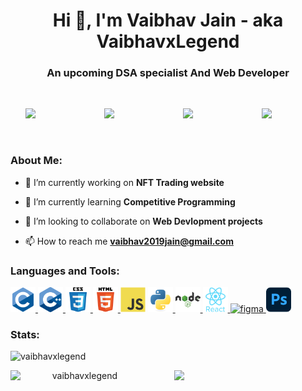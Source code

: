 <!-- name -->
<h1 align="center">Hi 👋, I'm Vaibhav Jain - aka VaibhavxLegend</h1>
<h3 align="center">An upcoming DSA specialist And Web Developer </h3>
<br>

<!-- social media links -->
<p align="center" style="display: flex; justify-content: space-around;">
<a href="https://leetcode.com/u//">
<img src="https://img.shields.io/badge/-LeetCode-FFA116?style=for-the-badge&logo=LeetCode&logoColor=white"/></a> &nbsp;&nbsp;&nbsp;&nbsp;
<a href="https://www.linkedin.com/in/vaibhav-jain-dsa-dev-design">
<img src="https://img.shields.io/badge/LinkedIn-0077B5?style=for-the-badge&logo=linkedin&logoColor=white"/></a> &nbsp;&nbsp;&nbsp;&nbsp;
<a href="https://x.com/VaibhavxLegend">
<img src="https://img.shields.io/badge/Twitter-1DA1F2?style=for-the-badge&logo=twitter&logoColor=white"/></a> &nbsp;&nbsp;&nbsp;&nbsp;
<a href="https://www.codechef.com/users/vaibhav_jain_4">
<img src="https://img.shields.io/badge/Codechef-%23B92B27.svg?&style=for-the-badge&logo=Codechef&logoColor=white"></a> &nbsp;&nbsp;&nbsp;&nbsp;
</p>
<br>

<!-- details -->
<h3 align="left">About Me:</h3>
<p>


- 🔭 I’m currently working on **NFT Trading website**

- 🌱 I’m currently learning **Competitive Programming**

- 👯 I’m looking to collaborate on **Web Devlopment projects**

- 📫 How to reach me **vaibhav2019jain@gmail.com**
</p>

<!-- languages and tools -->
<h3 align="left">Languages and Tools:</h3>
<p align="left">
<a href="https://www.cprogramming.com/" target="_blank" rel="noreferrer"> 
<img src="https://raw.githubusercontent.com/devicons/devicon/master/icons/c/c-original.svg" alt="c" width="40" height="40"/> </a> 
<a href="https://www.w3schools.com/cpp/" target="_blank" rel="noreferrer"> 
<img src="https://raw.githubusercontent.com/devicons/devicon/master/icons/cplusplus/cplusplus-original.svg" alt="cplusplus" width="40" height="40"/> </a>
<a href="https://www.w3schools.com/css/" target="_blank" rel="noreferrer"> 
<img src="https://raw.githubusercontent.com/devicons/devicon/master/icons/css3/css3-original-wordmark.svg" alt="css3" width="40" height="40"/> </a>
<a href="https://www.w3.org/html/" target="_blank" rel="noreferrer">
<img src="https://raw.githubusercontent.com/devicons/devicon/master/icons/html5/html5-original-wordmark.svg" alt="html5" width="40" height="40"/> </a>
<a href="https://developer.mozilla.org/en-US/docs/Web/JavaScript" target="_blank" rel="noreferrer">
<img src="https://raw.githubusercontent.com/devicons/devicon/master/icons/javascript/javascript-original.svg" alt="javascript" width="40" height="40"/></a>
<a href="https://www.python.org" target="_blank" rel="noreferrer"> 
<img src="https://raw.githubusercontent.com/devicons/devicon/master/icons/python/python-original.svg" alt="python" width="40" height="40"/> </a>
<a href="https://nodejs.org" target="_blank" rel="noreferrer"> 
<img src="https://raw.githubusercontent.com/devicons/devicon/master/icons/nodejs/nodejs-original-wordmark.svg" alt="nodejs" width="40" height="40"/> </a>
<a href="https://reactjs.org/" target="_blank" rel="noreferrer">
<img src="https://raw.githubusercontent.com/devicons/devicon/master/icons/react/react-original-wordmark.svg" alt="react" width="40" height="40"/> </a>
<a href="https://www.figma.com/" target="_blank" rel="noreferrer"> 
<img src="https://www.vectorlogo.zone/logos/figma/figma-icon.svg" alt="figma" width="40" height="40"/> </a>
<a href="https://www.photoshop.com/en" target="_blank" rel="noreferrer">
<img src="https://raw.githubusercontent.com/devicons/devicon/master/icons/photoshop/photoshop-original.svg" alt="photoshop" width="40" height="40"/> </a>
</p>

<!-- stats -->
<h3 align="left">Stats:</h3>
<p align="left"> <img src="https://komarev.com/ghpvc/?username=vaibhavxlegend&label=Profile%20views&color=0e75b6&style=flat" alt="vaibhavxlegend" /> </p>

<p align="center">
<img align="left" width="44%" src="https://github-readme-stats-git-masterrstaa-rickstaa.vercel.app/api?username=vaibhavxlegend&theme=radical" alt="vaibhavxlegend"/>
      
<img width="48%" align="right" src="https://github-readme-streak-stats.herokuapp.com/?user=vaibhavxlegend&theme=radical" />
</p>
